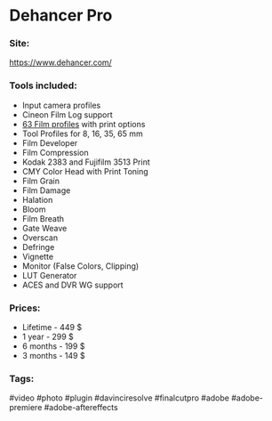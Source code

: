 # Dehancer Pro
### Site:

https://www.dehancer.com/
### Tools included:
- Input camera profiles
- Cineon Film Log support
- [63 Film profiles](https://www.dehancer.com/profiles) with print options
- Tool Profiles for 8, 16, 35, 65 mm
- Film Developer
- Film Compression
- Kodak 2383 and Fujifilm 3513 Print
- CMY Color Head with Print Toning
- Film Grain
- Film Damage
- Halation
- Bloom
- Film Breath
- Gate Weave
- Overscan
- Defringe
- Vignette
- Monitor (False Colors, Clipping)
- LUT Generator
- ACES and DVR WG support
### Prices:
- Lifetime - 449 $
- 1 year - 299 $
- 6 months - 199 $
- 3 months - 149 $
### Tags:
#video #photo #plugin #davinciresolve #finalcutpro #adobe #adobe-premiere #adobe-aftereffects 
